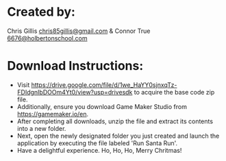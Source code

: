 # Created by: 
Chris Gillis <chris85gillis@gmail.com> & Connor True <6676@holbertonschool.com>

# Download Instructions: 
- Visit <https://drive.google.com/file/d/1we_HaYY0sjnxqTz-FDIdgnIbDOOm4Yt0/view?usp=drivesdk> to acquire the base code zip file.
- Additionally, ensure you download Game Maker Studio from https://gamemaker.io/en.
- After completing all downloads, unzip the file and extract its contents into a new folder.
- Next, open the newly designated folder you just created and launch the application by executing the file labeled 'Run Santa Run'.
- Have a delightful experience. Ho, Ho, Ho, Merry Chritmas!
